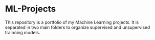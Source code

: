 # ML-Projects
This repository is a portfolio of my Machine Learning projects. It is separated in two main folders to organize supervised and unsupervised trainning models.
